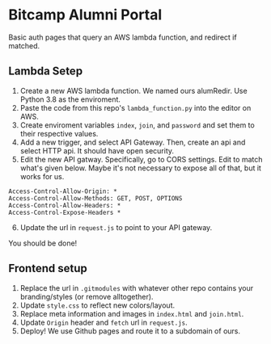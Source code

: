 # Bitcamp Alumni Portal

Basic auth pages that query an AWS lambda function, and redirect if matched.

## Lambda Setep
1. Create a new AWS lambda function. We named ours alumRedir. Use Python 3.8 as the enviroment. 
2. Paste the code from this repo's `lambda_function.py` into the editor on AWS.
3. Create enviroment variables `index`, `join`, and `password` and set them to their respective values.
4. Add a new trigger, and select API Gateway. Then, create an api and select HTTP api. It should have open security.
5. Edit the new API gatway. Specifically, go to CORS settings. Edit to match what's given below. Maybe it's not necessary to expose all of that, but it works for us.
```
Access-Control-Allow-Origin: *
Access-Control-Allow-Methods: GET, POST, OPTIONS
Access-Control-Allow-Headers: *
Access-Control-Expose-Headers *
```
6. Update the url in `request.js` to point to your API gateway.

You should be done!

## Frontend setup
1. Replace the url in `.gitmodules` with whatever other repo contains your branding/styles (or remove alltogether).
2. Update `style.css` to reflect new colors/layout.
3. Replace meta information and images in `index.html` and `join.html`.
4. Update `Origin` header and `fetch` url in `request.js`.
5. Deploy! We use Github pages and route it to a subdomain of ours.
